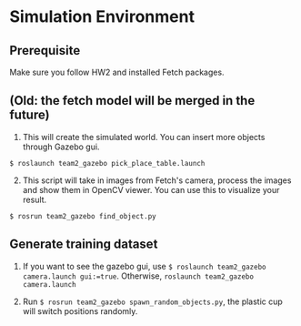 # Simulation Environment

## Prerequisite

Make sure you follow HW2 and installed Fetch packages.

## (Old: the fetch model will be merged in the future)

1. This will create the simulated world. You can insert more objects through
Gazebo gui.

```$ roslaunch team2_gazebo pick_place_table.launch```

2. This script will take in images from Fetch's camera, process the images and
 show them in OpenCV viewer. You can use this to visualize your result.

```
$ rosrun team2_gazebo find_object.py
```

## Generate training dataset

1. If you want to see the gazebo gui, use 
   `$ roslaunch team2_gazebo camera.launch gui:=true`.
   Otherwise, `roslaunch team2_gazebo camera.launch`
 
2. Run `$ rosrun team2_gazebo spawn_random_objects.py`, the plastic cup will switch
positions randomly.
